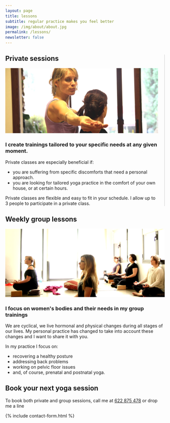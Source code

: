 ```yaml
---
layout: page
title: lessons 
subtitle: regular practice makes you feel better
image: /img/about/about.jpg
permalink: /lessons/
newsletter: false
---
```

<div class="row">
  <div class="col-md-6" style="padding-right:20px; border-right: 1px solid #ccc;">
    <h2 class="text-center">Private sessions</h2>          
    <img class="text-center img-responsive img-thumbnail" src="/img/header/private-lessons2.jpg" alt="Weekly group lessons" style="max-height: 230px;">          
    <h3 class="text-center text-muted">I create trainings tailored to your specific needs at any given moment.</h3>
    <p>Private classes are especially beneficial if:</p>
    <ul>
        <li>you are suffering from specific discomforts that need a personal approach.</li>
        <li>you are looking for tailored yoga practice in the comfort of your own house, or at certain hours.</li>
    </ul>
    <p>Private classes are flexible and easy to fit in your schedule. I allow up to 3 people to participate in a private class. </p>
  </div>

  <div class="col-md-6">
    <h2 class="text-center">Weekly group lessons</h2>
    <img class="text-center img-responsive img-thumbnail" src="/img/header/focus-girls.jpg" alt="Weekly group lessons" style="max-height: 230px">          
    <h3 class="text-center text-muted">I focus on women's bodies and their needs in my group trainings</h3>
    <p>We are cyclical, we live hormonal and physical changes during all stages of our lives. My personal practice has changed to take into account these changes and I want to share it with you.</p>
    <p>In my practice I focus on:</p>
    <ul>
        <li>recovering a healthy posture</li>
        <li>addressing back problems</li>
        <li>working on pelvic floor issues</li> 
        <li>and, of course, prenatal and postnatal yoga.</li>
    </ul>
  </div>
</div>

<div class="row">
  <div class="col-md-12">
    <h2 class="text-center">Book your next yoga session</h2>
    <p class="section-subheading text-center text-muted less-margin">To book both private and group sessions, call me at <a href="tel:+34622875478">622&nbsp;875&nbsp;478</a> or drop me a line</p>
    {% include contact-form.html %}
  </div>
</div>
